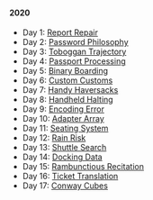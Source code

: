 #### 2020

* Day 1: [Report Repair](src/main/resources/day01/PUZZLE.md)
* Day 2: [Password Philosophy](src/main/resources/day02/PUZZLE.md)
* Day 3: [Toboggan Trajectory](src/main/resources/day03/PUZZLE.md)
* Day 4: [Passport Processing](src/main/resources/day04/PUZZLE.md)
* Day 5: [Binary Boarding](src/main/resources/day05/PUZZLE.md)
* Day 6: [Custom Customs](src/main/resources/day06/PUZZLE.md)
* Day 7: [Handy Haversacks](src/main/resources/day07/PUZZLE.md)
* Day 8: [Handheld Halting](src/main/resources/day08/PUZZLE.md)
* Day 9: [Encoding Error](src/main/resources/day09/PUZZLE.md)
* Day 10: [Adapter Array](src/main/resources/day10/PUZZLE.md)
* Day 11: [Seating System](src/main/resources/day11/PUZZLE.md)
* Day 12: [Rain Risk](src/main/resources/day12/PUZZLE.md)
* Day 13: [Shuttle Search](src/main/resources/day13/PUZZLE.md)
* Day 14: [Docking Data](src/main/resources/day14/PUZZLE.md)
* Day 15: [Rambunctious Recitation](src/main/resources/day15/PUZZLE.md)
* Day 16: [Ticket Translation](src/main/resources/day16/PUZZLE.md)
* Day 17: [Conway Cubes](src/main/resources/day17/PUZZLE.md)